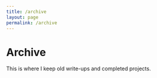 ```yaml
---
title: /archive
layout: page
permalink: /archive
---
```


# Archive 

This is where I keep old write-ups and completed projects.
